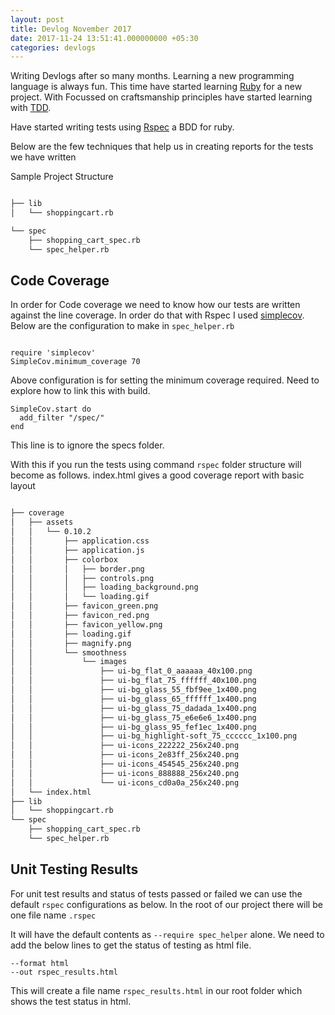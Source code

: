 ```yaml
---
layout: post
title: Devlog November 2017
date: 2017-11-24 13:51:41.000000000 +05:30
categories: devlogs
---
```


Writing Devlogs after so many months. Learning a new programming language is always fun. This time have started learning [Ruby](https://www.ruby-lang.org/en/) for a new project. With Focussed on craftsmanship principles have started learning with [TDD](https://en.wikipedia.org/wiki/Test-driven_development).

Have started writing tests using [Rspec](http://rspec.info/) a BDD for ruby.

Below are the few techniques that help us in creating reports for the tests we have written

Sample Project Structure

```bash

├── lib
│   └── shoppingcart.rb

└── spec
    ├── shopping_cart_spec.rb
    └── spec_helper.rb

```

## Code Coverage 

In order for Code coverage we need to know how our tests are written against the line coverage. In order do that with Rspec I used [simplecov](https://github.com/colszowka/simplecov). Below are the configuration to make in `spec_helper.rb`

```

require 'simplecov'
SimpleCov.minimum_coverage 70
```
Above configuration is for setting the minimum coverage required. Need to explore how to link this with build.

``` 
SimpleCov.start do
  add_filter "/spec/"
end

```
This line is to ignore the specs folder.

With this if you run the tests using command `rspec` folder structure will become as follows. index.html gives a good coverage report with basic layout

```bash

├── coverage
│   ├── assets
│   │   └── 0.10.2
│   │       ├── application.css
│   │       ├── application.js
│   │       ├── colorbox
│   │       │   ├── border.png
│   │       │   ├── controls.png
│   │       │   ├── loading_background.png
│   │       │   └── loading.gif
│   │       ├── favicon_green.png
│   │       ├── favicon_red.png
│   │       ├── favicon_yellow.png
│   │       ├── loading.gif
│   │       ├── magnify.png
│   │       └── smoothness
│   │           └── images
│   │               ├── ui-bg_flat_0_aaaaaa_40x100.png
│   │               ├── ui-bg_flat_75_ffffff_40x100.png
│   │               ├── ui-bg_glass_55_fbf9ee_1x400.png
│   │               ├── ui-bg_glass_65_ffffff_1x400.png
│   │               ├── ui-bg_glass_75_dadada_1x400.png
│   │               ├── ui-bg_glass_75_e6e6e6_1x400.png
│   │               ├── ui-bg_glass_95_fef1ec_1x400.png
│   │               ├── ui-bg_highlight-soft_75_cccccc_1x100.png
│   │               ├── ui-icons_222222_256x240.png
│   │               ├── ui-icons_2e83ff_256x240.png
│   │               ├── ui-icons_454545_256x240.png
│   │               ├── ui-icons_888888_256x240.png
│   │               └── ui-icons_cd0a0a_256x240.png
│   └── index.html
├── lib
│   └── shoppingcart.rb
└── spec
    ├── shopping_cart_spec.rb
    └── spec_helper.rb

```

## Unit  Testing Results

For unit test results and status of tests passed or failed we can use the default `rspec` configurations as below. In the root of our project there will be one file name `.rspec`

It will have the default contents as `--require spec_helper` alone. We need to add the below lines to get the status of testing as html file.
```
--format html
--out rspec_results.html
```
This will create a file name `rspec_results.html` in our root folder which shows the test status in html. 


